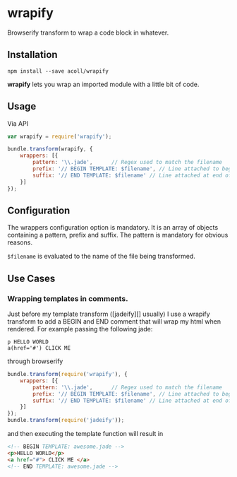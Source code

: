 # wrapify
Browserify transform to wrap a code block in whatever.

## Installation
```
npm install --save acoll/wrapify
```

**wrapify** lets you wrap an imported module with a little bit of code. 

## Usage
Via API
```js
var wrapify = require('wrapify');

bundle.transform(wrapify, {
    wrappers: [{
        pattern: '\\.jade',      // Regex used to match the filename
        prefix: '// BEGIN TEMPLATE: $filename', // Line attached to beginning of import.
        suffix: '// END TEMPLATE: $filename' // Line attached at end of import.
    }]
});
```

## Configuration
The wrappers configuration option is mandatory. It is an array of objects containing a pattern, prefix and suffix. The pattern is mandatory for obvious reasons. 

`$filename` is evaluated to the name of the file being transformed.

## Use Cases

### Wrapping templates in comments.
Just before my template transform ([jadeify][] usually) I use a wrapify transform to add a BEGIN and END comment that will wrap my html when rendered. For example passing the following jade:
```jade
p HELLO WORLD
a(href='#') CLICK ME
```
through browserify 
```js
bundle.transform(require('wrapify'), {
    wrappers: [{
        pattern: '\\.jade',      // Regex used to match the filename
        prefix: '// BEGIN TEMPLATE: $filename', // Line attached to beginning of import.
        suffix: '// END TEMPLATE: $filename' // Line attached at end of import.
    }]
});
bundle.transform(require('jadeify'));
```
and then executing the template function will result in 
```html
<!-- BEGIN TEMPLATE: awesome.jade -->
<p>HELLO WORLD</p>
<a href="#"> CLICK ME </a>
<!-- END TEMPLATE: awesome.jade -->
```

